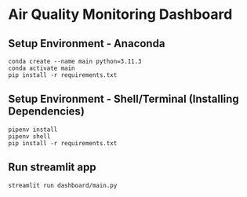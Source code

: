 # Air Quality Monitoring Dashboard 

## Setup Environment - Anaconda
```
conda create --name main python=3.11.3
conda activate main
pip install -r requirements.txt
```

## Setup Environment - Shell/Terminal (Installing Dependencies)
```
pipenv install
pipenv shell
pip install -r requirements.txt
```

## Run streamlit app
```
streamlit run dashboard/main.py 
```
